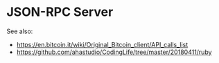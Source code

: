 # JSON-RPC Server

See also:

- <https://en.bitcoin.it/wiki/Original_Bitcoin_client/API_calls_list>
- <https://github.com/ahastudio/CodingLife/tree/master/20180411/ruby>
